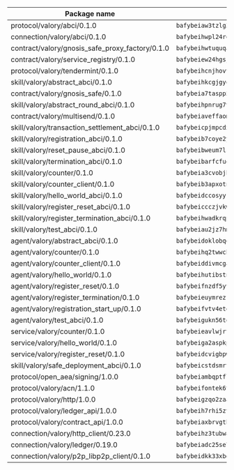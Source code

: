 | Package name                                                  | Package hash                                                  |
| ------------------------------------------------------------- | ------------------------------------------------------------- |
| protocol/valory/abci/0.1.0                                    | `bafybeiaw3tzlg3rkvnn5fcufblktmfwngmxugn4yo7pyjp76zz6aqtqcay` |
| connection/valory/abci/0.1.0                                  | `bafybeihwpl24rodaaacw5dpsmeazaaelm5j263fqderxm5xn7f5penm2bq` |
| contract/valory/gnosis_safe_proxy_factory/0.1.0               | `bafybeihwtuquqaimamkv26ucnyis4hc6lya34xwsx5n7hiksssnwfkekie` |
| contract/valory/service_registry/0.1.0                        | `bafybeiew24hgsjdasaqiikhulfa2rxgnh7pzpv2zzfwnsyfzbnrcj6dvjm` |
| protocol/valory/tendermint/0.1.0                              | `bafybeihcnjhovvyyfbkuw5sjyfx2lfd4soeocfqzxz54g67333m6nk5gxq` |
| skill/valory/abstract_abci/0.1.0                              | `bafybeihkcgjgyoleu6jgwhpffkzvflmybajlz5k2fkxhl3nngbbo6xzlsy` |
| contract/valory/gnosis_safe/0.1.0                             | `bafybeia7taspp5boe5235fdv5ejdix7fdhyy4kwp26qx2ng2oo3k7kk7iy` |
| skill/valory/abstract_round_abci/0.1.0                        | `bafybeihpnrug7vvvx3og4zosedvlt4yv2nzlxyfytcblx4ug57cec4zy5m` |
| contract/valory/multisend/0.1.0                               | `bafybeiaveffaomsnmsc5hx62o77u7ilma6eipox7m5lrwa56737ektva3i` |
| skill/valory/transaction_settlement_abci/0.1.0                | `bafybeicpjmpcdxj4z4zcnqofrgwowtlwdekeudnvgyonbcpjh5aby4srvm` |
| skill/valory/registration_abci/0.1.0                          | `bafybeib7coye2yq44lfu2jxsolguzsoshgvoaukrwtwww5gpul4aivqt3a` |
| skill/valory/reset_pause_abci/0.1.0                           | `bafybeibweum7ls3kjswcxjlf5llkkcf2mbz6wpsei3zdlmajw2sg7zxew4` |
| skill/valory/termination_abci/0.1.0                           | `bafybeibarfcfuoxfzmxghwantiv2vp46mjnydadpdngldcvisfsdcmkiyi` |
| skill/valory/counter/0.1.0                                    | `bafybeia3cvobjbvqfewxtfruu2yoefhv6x6s5jtkxpui6vatbym3otkumm` |
| skill/valory/counter_client/0.1.0                             | `bafybeib3apxotnry7gt6a5q2cesdobjlcb5bjqjuzwnp4f5naozbiyxvja` |
| skill/valory/hello_world_abci/0.1.0                           | `bafybeidccosyyrmdghls2gg6z75ttaikb7bjojlnbuw2cdzznm2zzqbbce` |
| skill/valory/register_reset_abci/0.1.0                        | `bafybeiccczjvkw6whpupmuee4bh3uiv772wahpj5vtsaezo2oq6giiamve` |
| skill/valory/register_termination_abci/0.1.0                  | `bafybeihwadkrqpz5kwozpfujxu7vm2pfxkbabih35ham7mf3745kibc2aq` |
| skill/valory/test_abci/0.1.0                                  | `bafybeiau2jz7hmceuiu25tlcbumdrtbataqegcxnrgrsqvzcpummnpdwqu` |
| agent/valory/abstract_abci/0.1.0                              | `bafybeidoklobqgrb47oxxqnnkgadhgmg6qzusoy4gtyharj7sfsqe7ge3u` |
| agent/valory/counter/0.1.0                                    | `bafybeihq2twwcbdwc5mayl7bpzexq64aml2heznfszsaxoojzyzqttloq4` |
| agent/valory/counter_client/0.1.0                             | `bafybeiddivmcgauqdsbiedeenckltzyaukmyi3e4ccxp4cssqlqyadffwe` |
| agent/valory/hello_world/0.1.0                                | `bafybeihutibstnpkzmkllbfmjgwp7nm3gkry32lvpo7udaxbf74e2a667i` |
| agent/valory/register_reset/0.1.0                             | `bafybeifnzdf5yvjix5fnw2c55sto6wzvzpls55eplydtjpjule3vh7tgc4` |
| agent/valory/register_termination/0.1.0                       | `bafybeieuymrezfom76fhmgrdev3j7kisbsmcz7pi7sh7veurkbgbz5r5fi` |
| agent/valory/registration_start_up/0.1.0                      | `bafybeifvtv4etqrpp5cbxdhxkcy6d6oa222pxie45ctjhd3acxix2b2aji` |
| agent/valory/test_abci/0.1.0                                  | `bafybeigukn56tqkfftm34fr7xkuczgkp2rzpdf7s5cvvu4o23m5mocljhy` |
| service/valory/counter/0.1.0                                  | `bafybeieavlwjrtbj43miapopwqtq7ztxv2opg7y6o23qz3zbchishnrory` |
| service/valory/hello_world/0.1.0                              | `bafybeiga2aspkpwn47cshd5dhx6aht45ts3rh6dqrkgnx55q2kazmdww7e` |
| service/valory/register_reset/0.1.0                           | `bafybeidcvigbpwxbxuvh6hftlvyltumk4zkwhi5cfgjjnu2o7pqsw4uoae` |
| skill/valory/safe_deployment_abci/0.1.0                       | `bafybeicstdsmrtttyab6akbsxb27hpupq3qxzwjww3f2yofwcdke24ursu` |
| protocol/open_aea/signing/1.0.0                               | `bafybeiambqptflge33eemdhis2whik67hjplfnqwieoa6wblzlaf7vuo44` |
| protocol/valory/acn/1.1.0                                     | `bafybeifontek6tvaecatoauiule3j3id6xoktpjubvuqi3h2jkzqg7zh7a` |
| protocol/valory/http/1.0.0                                    | `bafybeigzqo2zaakcjtzzsm6dh4x73v72xg6ctk6muyp5uq5ueb7y34fbxy` |
| protocol/valory/ledger_api/1.0.0                              | `bafybeih7rhi5zvfvwakx5ifgxsz2cfipeecsh7bm3gnudjxtvhrygpcftq` |
| protocol/valory/contract_api/1.0.0                            | `bafybeiaxbrvgtbdrh4lslskuxyp4awyr4whcx3nqq5yrr6vimzsxg5dy64` |
| connection/valory/http_client/0.23.0                          | `bafybeihz3tubwado7j3wlivndzzuj3c6fdsp4ra5r3nqixn3ufawzo3wii` |
| connection/valory/ledger/0.19.0                               | `bafybeiadc25se7dgnn4mufztwpzdono4xsfs45qknzdqyi3gckn6ccuv44` |
| connection/valory/p2p_libp2p_client/0.1.0                     | `bafybeidkk33xbga54szmitk6uwsi3ef56hbbdbuasltqtiyki34hgfpnxa` |
